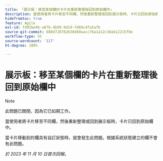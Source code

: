 ```yaml
---
title: 「展示板：移至某個欄的卡片在重新整理後回到原始欄中」
description: 當使用者將卡片移至不同欄，然後重新整理或回到展示板時，卡片已回到原始欄中。
hidefromtoc: true
feature: Agile
exl-id: fd92be4b-a87b-4b99-9d19-fd69c4fa5afb
source-git-commit: 688d728782638489aacc76a1a12c38ab12215f8e
workflow-type: ht
source-wordcount: '117'
ht-degree: 100%

---
```


# 展示板：移至某個欄的卡片在重新整理後回到原始欄中

>[!NOTE]
>
>此問題已關閉，因為它已如期工作。

當使用者將卡片移至不同欄，然後重新整理或回到展示板時，卡片已回到原始欄中。

當卡片移動到的欄具有自訂狀態時，就會發生此問題。根據系統狀態建立的欄不會有此問題。

_於 2023 年 11 月 10 日首次回報。_
